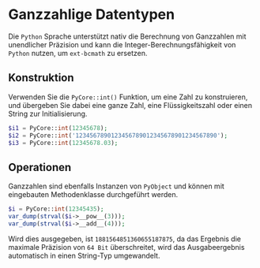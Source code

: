 Ganzzahlige Datentypen
======================
Die `Python` Sprache unterstützt nativ die Berechnung von Ganzzahlen mit unendlicher Präzision und kann die Integer-Berechnungsfähigkeit von `Python` nutzen, um `ext-bcmath` zu ersetzen.

Konstruktion
------------
Verwenden Sie die `PyCore::int()` Funktion, um eine Zahl zu konstruieren, und übergeben Sie dabei eine ganze Zahl, eine Flüssigkeitszahl oder einen String zur Initialisierung.

```php
$i1 = PyCore::int(12345678);
$i2 = PyCore::int('1234567890123456789012345678901234567890');
$i3 = PyCore::int(12345678.03);
```

Operationen
----------
Ganzzahlen sind ebenfalls Instanzen von `PyObject` und können mit eingebauten Methodenklasse durchgeführt werden.

```php
$i = PyCore::int(12345435);
var_dump(strval($i->__pow__(3)));
var_dump(strval($i->__add__(4)));
```

Wird dies ausgegeben, ist `1881564851360655187875`, da das Ergebnis die maximale Präzision von `64 Bit` überschreitet, wird das Ausgabeergebnis automatisch in einen String-Typ umgewandelt.
